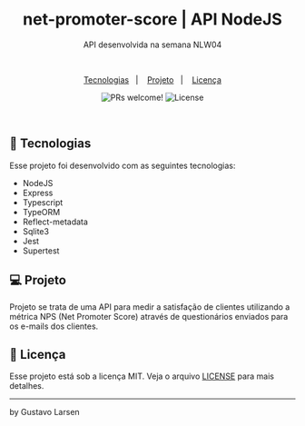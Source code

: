 <h1 align="center">
    net-promoter-score | API NodeJS
</h1>

<p align="center">API desenvolvida na semana NLW04</p>

<br/>

<p align="center">
<a href="#-tecnologias">Tecnologias</a>&nbsp;&nbsp;&nbsp;|&nbsp;&nbsp;&nbsp;
<a href="#-projeto">Projeto</a>&nbsp;&nbsp;&nbsp;|&nbsp;&nbsp;&nbsp;
<a href="#memo-licença">Licença</a>
</p>

<p align="center">
 <img src="https://img.shields.io/static/v1?label=PRs&message=welcome&color=49AA26&labelColor=000000" alt="PRs welcome!" />

  <img alt="License" src="https://img.shields.io/static/v1?label=license&message=MIT&color=49AA26&labelColor=000000">
</p>

<br>

## 🚀 Tecnologias

Esse projeto foi desenvolvido com as seguintes tecnologias:

- NodeJS
- Express
- Typescript
- TypeORM
- Reflect-metadata
- Sqlite3
- Jest
- Supertest

## 💻 Projeto

Projeto se trata de uma API para medir a satisfação de clientes utilizando a métrica NPS (Net Promoter Score) através de questionários enviados para os e-mails dos clientes.

## :memo: Licença

Esse projeto está sob a licença MIT. Veja o arquivo [LICENSE](https://github.com/git/git-scm.com/blob/master/MIT-LICENSE.txt) para mais detalhes.

---

by Gustavo Larsen
